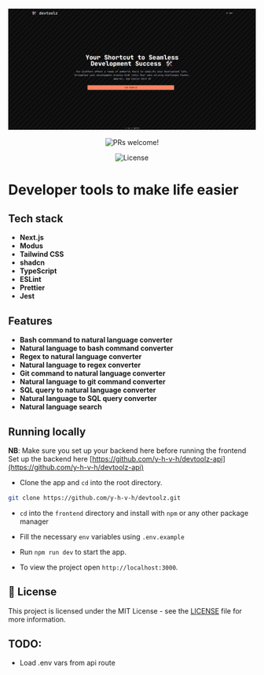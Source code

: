 <p align="center">
  <img src="./frontend/public/devtoolz.png" alt="Next.js and TypeScript">
</p>

<p align="center">
  <img src="https://img.shields.io/static/v1?label=PRs&message=welcome&style=for-the-badge&color=24B36B&labelColor=000000" alt="PRs welcome!" />

</p>

<p align="center">
  <img alt="License" src="https://img.shields.io/github/license/chhpt/typescript-nextjs-starter?style=for-the-badge&color=24B36B&labelColor=000000">
  </a>
</p>

# Developer tools to make life easier

## Tech stack

- **Next.js**
- **Modus**
- **Tailwind CSS**
- **shadcn**
- **TypeScript**
- **ESLint**
- **Prettier**
- **Jest**

## Features

- **Bash command to natural language converter**
- **Natural language to bash command converter**
- **Regex to natural language converter**
- **Natural language to regex converter**
- **Git command to natural language converter**
- **Natural language to git command converter**
- **SQL query to natural language converter**
- **Natural language to SQL query converter**
- **Natural language search**

## Running locally

**NB**: Make sure you set up your backend here before running the frontend
Set up the backend here [https://github.com/y-h-v-h/devtoolz-api](https://github.com/y-h-v-h/devtoolz-api)

- Clone the app and `cd` into the root directory.

```bash
git clone https://github.com/y-h-v-h/devtoolz.git
```

- `cd` into the `frontend` directory and install with `npm` or any other package manager

- Fill the necessary `env` variables using `.env.example`

- Run `npm run dev` to start the app.

- To view the project open `http://localhost:3000`.

## 📝 License

This project is licensed under the MIT License - see the [LICENSE](LICENSE) file for more information.

## TODO:

- Load .env vars from api route
